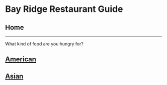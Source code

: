 # Bay Ridge Restaurant Guide
## Home
---
What kind of food are you hungry for?
## [American](american/american.md)
## [Asian](asian.md)